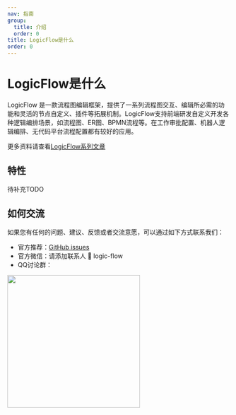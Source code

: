 ```yaml
---
nav: 指南
group:
  title: 介绍
  order: 0
title: LogicFlow是什么
order: 0
---
```


# LogicFlow是什么

LogicFlow 是一款流程图编辑框架，提供了一系列流程图交互、编辑所必需的功能和灵活的节点自定义、插件等拓展机制。LogicFlow支持前端研发自定义开发各种逻辑编排场景，如流程图、ER图、BPMN流程等。在工作审批配置、机器人逻辑编排、无代码平台流程配置都有较好的应用。

更多资料请查看[LogicFlow系列文章](/article/article01)

## 特性

待补充TODO

## 如何交流

如果您有任何的问题、建议、反馈或者交流意愿，可以通过如下方式联系我们：

- 官方推荐：[GitHub issues](https://github.com/didi/LogicFlow/issues)
- 官方微信：请添加联系人 👨 logic-flow
- QQ讨论群：
<div>
  <img data-type="dingtalk" src="https://github.com/didi/LogicFlow/assets/56008486/21c81c1d-e00a-45e0-a710-709d1ba89a8b" width="300" />
</div>
